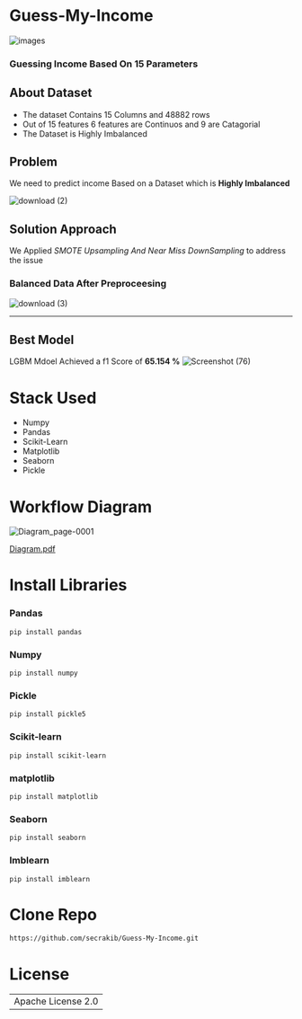 # Guess-My-Income 
![images](https://github.com/secrakib/Guess-My-Income/assets/102784469/cd2a2222-37de-4cc0-85a3-d99160d2f99c)
### Guessing Income Based On 15 Parameters 


## About Dataset  
- The dataset Contains 15 Columns and 48882 rows
- Out of 15 features 6 features are Continuos and 9 are Catagorial
- The Dataset is Highly Imbalanced 

## Problem
We need to predict income Based on a Dataset which is **Highly Imbalanced**

![download (2)](https://github.com/user-attachments/assets/10bafecf-fbc5-4c68-b120-5c1c8853b150)

## Solution Approach
We Applied *SMOTE Upsampling And Near Miss DownSampling* to address the issue
### Balanced Data After Preproceesing

![download (3)](https://github.com/user-attachments/assets/00756311-8947-422d-b25a-5d46296bc027)

----------------------
## Best Model 
LGBM Mdoel Achieved a f1 Score of **65.154 %**
![Screenshot (76)](https://github.com/user-attachments/assets/4f9e90b7-3d12-4d63-9759-d2d400c6875d)

# Stack Used
- Numpy
- Pandas
- Scikit-Learn
- Matplotlib
- Seaborn
- Pickle


# Workflow Diagram

![Diagram_page-0001](https://github.com/user-attachments/assets/decb66ff-6a88-4714-accc-e33f13486151)


[Diagram.pdf](https://github.com/user-attachments/files/16195952/Diagram.pdf)

# Install Libraries
### Pandas
```
pip install pandas
```
### Numpy
```
pip install numpy
```
### Pickle
```
pip install pickle5
```
### Scikit-learn
```
pip install scikit-learn
```
### matplotlib
```
pip install matplotlib
```
### Seaborn
```
pip install seaborn
```
### Imblearn
```
pip install imblearn
```
# Clone Repo
```
https://github.com/secrakib/Guess-My-Income.git
```

# License  
<table><tr><td>Apache License 2.0</td></tr></table>

